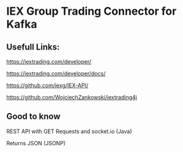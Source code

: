 # IEX Group Trading Connector for Kafka

## Usefull Links:

https://iextrading.com/developer/

https://iextrading.com/developer/docs/ 

https://github.com/iexg/IEX-API/ 

 
https://github.com/WojciechZankowski/iextrading4j 

 
## Good to know
REST API with GET Requests and socket.io (Java) 

Returns JSON (JSONP)